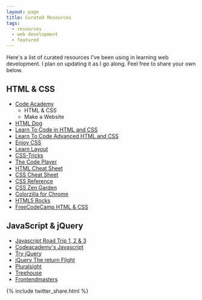```yaml
---
layout: page
title: Curated Resources
tags:
  - resources
  - web development
  - featured
---
```

<p class="message">
  Here's a list of curated resources I've been using in learning web development. I plan on updating it as I go along. Feel free to share your own below.
</p>

## HTML & CSS

* [Code Academy](https://codeacademy.com)
  * HTML & CSS
  * Make a Website
* [HTML Dog](http://www.htmldog.com/guides/html/beginner/)
* [Learn To Code in HTML and CSS](http://learn.shayhowe.com/html-css/)
* [Learn To Code Advanced HTML and CSS](http://learn.shayhowe.com/advanced-html-css/)
* [Enjoy CSS](http://enjoycss.com/)
* [Learn Layout](http://learnlayout.com/)
* [CSS-Tricks](https://css-tricks.com/)
* [The Code Player](http://thecodeplayer.com/walkthrough/css3-android-logo)
* [HTML Cheat Sheet](http://overapi.com/html/)
* [CSS Cheat Sheet](http://overapi.com/css/)
* [CSS Reference](http://tympanus.net/codrops/css_reference/)
* [CSS Zen Garden](http://www.csszengarden.com/)
* [Colorzilla for Chrome](http://www.colorzilla.com/chrome/)
* [HTML5 Rocks](http://www.html5rocks.com/en/)
* [FreeCodeCamp HTML & CSS](http://www.freecodecamp.com/map#html5-and-css)

## JavaScript & jQuery

* [Javascript Road Trip 1, 2 & 3](http://javascript-roadtrip.codeschool.com/)
* [Codeacademy's Javascript](https://codeacademy.com)
* [Try jQuery](try.jquery.com/)
* [jQuery The return Flight](https://www.codeschool.com/courses/jquery-the-return-flight)
* [Pluralsight](https://app.pluralsight.com/library/)
* [Treehouse](https://teamtreehouse.com)
* [Frontendmasters](https://frontendmasters.com/)


{% include twitter_share.html %}
